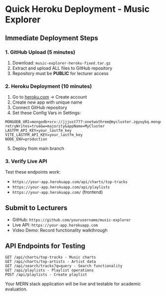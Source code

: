 # Quick Heroku Deployment - Music Explorer

## Immediate Deployment Steps

### 1. GitHub Upload (5 minutes)
1. Download: `music-explorer-heroku-fixed.tar.gz`
2. Extract and upload ALL files to GitHub repository
3. Repository must be **PUBLIC** for lecturer access

### 2. Heroku Deployment (10 minutes)
1. Go to [heroku.com](https://heroku.com) → Create account
2. Create new app with unique name
3. Connect GitHub repository
4. Set these Config Vars in Settings:

```
MONGODB_URI=mongodb+srv://jjjust777:onetwothree@mycluster.zgyuybq.mongodb.net/?retryWrites=true&w=majority&appName=MyCluster
LASTFM_API_KEY=your_lastfm_key
VITE_LASTFM_API_KEY=your_lastfm_key
NODE_ENV=production
```

5. Deploy from main branch

### 3. Verify Live API
Test these endpoints work:
- `https://your-app.herokuapp.com/api/charts/top-tracks`
- `https://your-app.herokuapp.com/api/playlists`
- `https://your-app.herokuapp.com/` (frontend)

## Submit to Lecturers
- GitHub: `https://github.com/yourusername/music-explorer`
- Live API: `https://your-app.herokuapp.com`
- Video Demo: Record functionality walkthrough

## API Endpoints for Testing
```
GET /api/charts/top-tracks - Music charts
GET /api/charts/top-artists - Artist data
GET /api/search/tracks?q=query - Search functionality
GET /api/playlists - Playlist operations
POST /api/playlists - Create playlist
```

Your MERN stack application will be live and testable for academic evaluation.